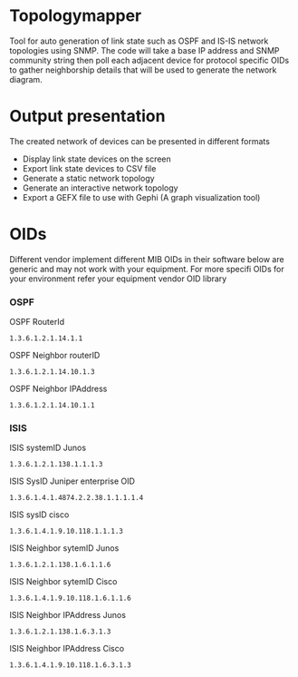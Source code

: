 # Topologymapper
Tool for auto generation of link state such as OSPF and IS-IS network topologies using SNMP. The code will take a base IP address and SNMP community string then poll each adjacent device for protocol specific OIDs to gather neighborship details that will be used to generate the network diagram.

# Output presentation
The created network of devices can be presented in different formats
- Display link state devices on the screen
- Export link state devices to CSV file
- Generate a static network topology
- Generate an interactive network topology
- Export a GEFX file to use with Gephi (A graph visualization tool)

# OIDs
Different vendor implement different MIB OIDs in their software below are generic and may not work with your equipment. For more specifi OIDs for your environment refer your equipment vendor OID library

### OSPF
 OSPF RouterId
 ```
 1.3.6.1.2.1.14.1.1
 ```
 OSPF Neighbor routerID
```
1.3.6.1.2.1.14.10.1.3
```
 OSPF Neighbor IPAddress  
```
1.3.6.1.2.1.14.10.1.1
```
### ISIS
ISIS systemID Junos  
```
1.3.6.1.2.1.138.1.1.1.3
```
ISIS SysID Juniper enterprise OID 
```
1.3.6.1.4.1.4874.2.2.38.1.1.1.1.4
```
ISIS sysID cisco
```
1.3.6.1.4.1.9.10.118.1.1.1.3
```
ISIS Neighbor sytemID Junos
```
1.3.6.1.2.1.138.1.6.1.1.6
```
ISIS Neighbor sytemID Cisco
```
1.3.6.1.4.1.9.10.118.1.6.1.1.6
```
ISIS Neighbor IPAddress Junos 
```
1.3.6.1.2.1.138.1.6.3.1.3
```
ISIS Neighbor IPAddress Cisco
```
1.3.6.1.4.1.9.10.118.1.6.3.1.3
```
